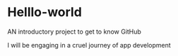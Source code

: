 # Helllo-world
AN introductory project to get to know GitHub

I will be engaging in a cruel journey of app development
